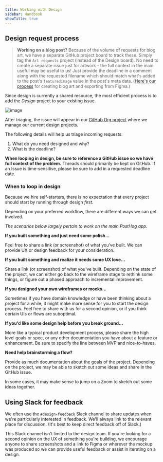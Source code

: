 ```yaml
---
title: Working with Design
sidebar: Handbook
showTitle: true
---
```


## Design request process

> **Working on a blog post?** Because of the volume of requests for blog art, we have a separate GitHub project board to track these. Simply tag the `Art requests` project (instead of the Design board). No need to create a separate issue just for artwork - the full context in the main useful may be useful to us! Just provide the deadline in a comment along with the requested filename which should match what's added to the post's `featuredImage` value in the post's meta data. ([Here's our process](/handbook/growth/marketing/exporting-blog-post-image) for creating blog art and exporting from Figma.)

Since design is currently a shared resource, the most efficient process is to add the _Design_ project to your existing issue.

![image](https://user-images.githubusercontent.com/154479/114764251-b759b500-9d31-11eb-9767-c9fd9aad25b2.png)

After triaging, the issue will appear in our [GitHub Org project](https://github.com/orgs/PostHog/projects/3) where we manage our current design projects.

The following details will help us triage incoming requests:

1. What do you need designed and why?
1. What is the deadline?

**When looping in design, be sure to reference a GitHub issue so we have full context of the problem.** Threads should primarily be kept on GitHub. If an Issue is time-sensitive, please be sure to add in a requested deadline date.

### When to loop in design

Because we hire self-starters, there is no expectation that every project should start by running through design _first_.

Depending on your preferred workflow, there are different ways we can get involved.

_The scenarios below largely pertain to work on the main PostHog app._

**If you built something and just need some polish...**

Feel free to share a link (or screenshot) of what you've built. We can provide UX or design feedback for your consideration.

**If you built something and realize it needs some UX love...**

Share a link (or screenshot) of what you've built. Depending on the state of the project, we can either go back to the wireframe stage to rethink some things, or figure out a phased approach to incremental improvement.

**If you designed your own wireframes or mocks...**

Sometimes if you have domain knowledge or have been thinking about a project for a while, it might make more sense for you to start the design process. Feel free to share with us for a second opinion, or if you think certain UIs or flows are suboptimal.

**If you'd like some design help before you break ground...**

More like a typical product development process, please share the high level goals or spec, or any other documentation you have about a feature or enhancement. Be sure to specify the line between MVP and nice-to-haves.

**Need help brainstorming a flow?**

Provide as much documentation about the goals of the project. Depending on the project, we may be able to sketch out some ideas and share in the GitHub issue.

In some cases, it may make sense to jump on a Zoom to sketch out some ideas together.

## Using Slack for feedback

We often use the [`#design-feedback`](https://posthog.slack.com/messages/design-feedback) Slack channel to share updates when we're particularly interested in feedback. We'll always link to the relevant place for discussion. (It's best to keep direct feedback off of Slack.)

This Slack channel isn't limited to the design team. If you're looking for a second opinion on the UX of something you're building, we encourage anyone to share screenshots and a link to Figma or wherever the mockup was produced so we can provide useful feedback or assist in iterating on a design.
